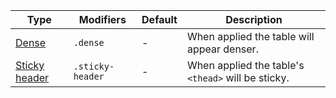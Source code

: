 | Type                            | Modifiers        | Default | Description                                        |
| ------------------------------- | ---------------- | ------- | -------------------------------------------------- |
| [Dense](#dense)                 | `.dense`         | -       | When applied the table will appear denser.         |
| [Sticky header](#sticky-header) | `.sticky-header` | -       | When applied the table's `<thead>` will be sticky. |
